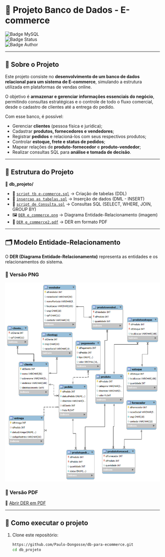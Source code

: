 # 🛒 Projeto Banco de Dados - E-commerce  

![Badge MySQL](https://img.shields.io/badge/MySQL-8.0-blue?logo=mysql)  
![Badge Status](https://img.shields.io/badge/Status-Concluído-brightgreen)  
![Badge Author](https://img.shields.io/badge/Autor-Paulo%20João%20Dongosse-orange)

---

## 📖 Sobre o Projeto  

Este projeto consiste no **desenvolvimento de um banco de dados relacional para um sistema de E-commerce**, simulando a estrutura utilizada em plataformas de vendas online.  

O objetivo é **armazenar e gerenciar informações essenciais do negócio**, permitindo consultas estratégicas e o controle de todo o fluxo comercial, desde o cadastro de clientes até a entrega do pedido.  

Com esse banco, é possível:  
- Gerenciar **clientes** (pessoa física e jurídica);  
- Cadastrar **produtos, fornecedores e vendedores**;  
- Registrar **pedidos** e relacioná-los com seus respectivos produtos;  
- Controlar **estoque, frete e status de pedidos**;  
- Mapear relações de **produto-fornecedor** e **produto-vendedor**;  
- Realizar consultas SQL para **análise e tomada de decisão**.  

---

## 📂 Estrutura do Projeto  

📁 **db_projeto/**  
- 📄 [`script tb e-commerce.sql`](./script%20tb%20e-commerce.sql) → Criação de tabelas (DDL)  
- 📄 [`insercao as tabelas.sql`](./insercao%20as%20tabelas.sql) → Inserção de dados (DML - INSERT)  
- 📄 [`script de Consulta.sql`](./script%20de%20Consulta.sql) → Consultas SQL (SELECT, WHERE, JOIN, GROUP BY)  
- 🖼️ [`DER e_commerce.png`](./DER%20e_commerce.png) → Diagrama Entidade-Relacionamento (imagem)  
- 📄 [`DER e_commerce2.pdf`](./DER%20e_commerce2.pdf) → DER em formato PDF  

---

## 🗂️ Modelo Entidade-Relacionamento  

O **DER (Diagrama Entidade-Relacionamento)** representa as entidades e os relacionamentos do sistema.  

### 📌 Versão PNG  
![Diagrama DER](./DER%20e_commerce.png)  

### 📌 Versão PDF  
📄 [Abrir DER em PDF](./DER%20e_commerce2.pdf)  

---

## 🚀 Como executar o projeto  

1. Clone este repositório:  
   ```bash
   https://github.com/Paulo-Dongosse/db-para-ecommerce.git
   cd db_projeto

